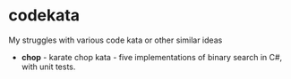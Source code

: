 codekata
========

My struggles with various code kata or other similar ideas

* **chop** - karate chop kata - five implementations of binary search in C#, with unit tests.
